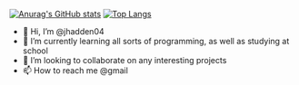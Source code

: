 [![Anurag's GitHub stats](https://github-readme-stats.vercel.app/api?username=jhadden04)](https://github.com/anuraghazra/github-readme-stats)
[![Top Langs](https://github-readme-stats.vercel.app/api/top-langs/?username=jhadden04)](https://github.com/anuraghazra/github-readme-stats)


- 👋 Hi, I’m @jhadden04
- 🌱 I’m currently learning all sorts of programming, as well as studying at school
- 💞️ I’m looking to collaborate on any interesting projects
- 📫 How to reach me @gmail

<!---
jhadden04/jhadden04 is a ✨ special ✨ repository because its `README.md` (this file) appears on your GitHub profile.
You can click the Preview link to take a look at your changes.
--->
